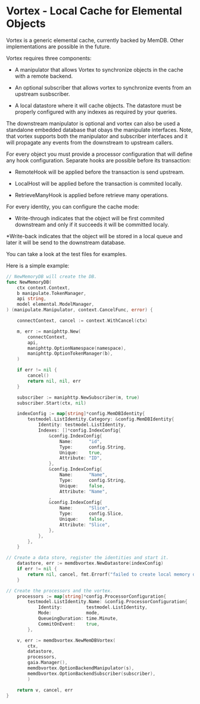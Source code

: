 # Vortex - Local Cache for Elemental Objects

Vortex is a generic elemental cache, currently backed by MemDB. Other implementations
are possible in the future.

Vortex requires three components:

* A manipulator that allows Vortex to synchronize objects in the cache with a remote backend.

* An optional subscriber that allows vortex to synchronize events from an upstream susbscriber.

* A local datastore where it will cache objects. The datastore must be properly configured with any indexes as required by your queries.

The downstream manipulator is optional and vortex can also be used a standalone embedded
database that obays the manipulate interfaces. Note, that vortex supports both the
manipulator and subscriber interfaces and it will propagate any events from the
downstream to upstream callers.

For every object you must provide a processor configuration that will define any hook configuration. Separate hooks are possible before its transaction:

* RemoteHook will be applied before the transaction is send upstream.

* LocalHost will be applied before the transaction is commited locally.

* RetrieveManyHook is applied before retrieve many operations.

For every identity, you can configure the cache mode:

* Write-through indicates that the object will be first commited downstream and only if it succeeds it will be committed localy.

*Write-back indicates that the object will be stored in a local queue and later it will be send to the downstream database.

You can take a look at the test files for examples.

Here is a simple example:

```go
// NewMemoryDB will create the DB.
func NewMemoryDB(
    ctx context.Context,
    b manipulate.TokenManager,
    api string,
    model elemental.ModelManager,
) (manipulate.Manipulator, context.CancelFunc, error) {

    connectContext, cancel := context.WithCancel(ctx)

    m, err := maniphttp.New(
        connectContext,
        api,
        maniphttp.OptionNamespace(namespace),
        maniphttp.OptionTokenManager(b),
    )

    if err != nil {
        cancel()
        return nil, nil, err
    }

    subscriber := maniphttp.NewSubscriber(m, true)
    subscriber.Start(ctx, nil)

    indexConfig := map[string]*config.MemDBIdentity{
        testmodel.ListIdentity.Category: &config.MemDBIdentity{
            Identity: testmodel.ListIdentity,
            Indexes: []*config.IndexConfig{
                &config.IndexConfig{
                    Name:      "id",
                    Type:      config.String,
                    Unique:    true,
                    Attribute: "ID",
                },
                &config.IndexConfig{
                    Name:      "Name",
                    Type:      config.String,
                    Unique:    false,
                    Attribute: "Name",
                ,
                &config.IndexConfig{
                    Name:      "Slice",
                    Type:      config.Slice,
                    Unique:    false,
                    Attribute: "Slice",
                },
            },
        },
    }

// Create a data store, register the identities and start it.
    datastore, err := memdbvortex.NewDatastore(indexConfig)
    if err != nil {
        return nil, cancel, fmt.Errorf("failed to create local memory db: %s", err)
    }

// Create the processors and the vortex.
    processors := map[string]*config.ProcessorConfiguration{
        testmodel.ListIdentity.Name: &config.ProcessorConfiguration{
            Identity:         testmodel.ListIdentity,
            Mode:             mode,
            QueueingDuration: time.Minute,
            CommitOnEvent:    true,
        },

    v, err := memdbvortex.NewMemDBVortex(
        ctx,
        datastore,
        processors,
        gaia.Manager(),
        memdbvortex.OptionBackendManipulator(s),
        memdbvortex.OptionBackendSubscriber(subscriber),
        )

    return v, cancel, err
}

```